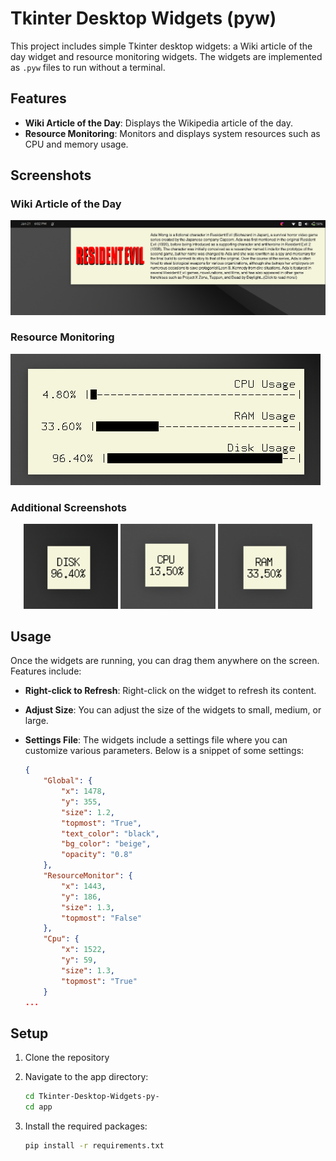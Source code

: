 # Tkinter Desktop Widgets (pyw)

This project includes simple Tkinter desktop widgets: a Wiki article of the day widget and resource monitoring widgets. The widgets are implemented as `.pyw` files to run without a terminal.

## Features

- **Wiki Article of the Day**: Displays the Wikipedia article of the day.
- **Resource Monitoring**: Monitors and displays system resources such as CPU and memory usage.

## Screenshots

### Wiki Article of the Day
![Wiki Article of the Day](README_resources/wiki_on_desktop.png)

### Resource Monitoring
![Resource Monitoring](README_resources/resource_monitor_on_desktop.png)

### Additional Screenshots

<p align="center">
    <img src="README_resources/disk_monitor_on_desktop.png" alt="Disk Monitor" width="30%">
    <img src="README_resources/cpu_monitor_on_desktop.png" alt="CPU Monitor" width="30%">
    <img src="README_resources/ram_monitor_on_desktop.png" alt="RAM Monitor" width="30%">
</p>

## Usage

Once the widgets are running, you can drag them anywhere on the screen. Features include:

- **Right-click to Refresh**: Right-click on the widget to refresh its content.
- **Adjust Size**: You can adjust the size of the widgets to small, medium, or large.
- **Settings File**: The widgets include a settings file where you can customize various parameters. Below is a snippet of some settings:

    ```json
    {
        "Global": {
            "x": 1478,
            "y": 355,
            "size": 1.2,
            "topmost": "True",
            "text_color": "black",
            "bg_color": "beige",
            "opacity": "0.8"
        },
        "ResourceMonitor": {
            "x": 1443,
            "y": 186,
            "size": 1.3,
            "topmost": "False"
        },
        "Cpu": {
            "x": 1522,
            "y": 59,
            "size": 1.3,
            "topmost": "True"
        }
    ...
    ```

## Setup

1. Clone the repository


2. Navigate to the app directory:
    ```bash
    cd Tkinter-Desktop-Widgets-py-
    cd app
    ```

3. Install the required packages:
    ```bash
    pip install -r requirements.txt
    ```
